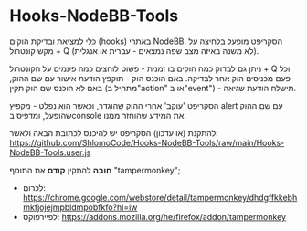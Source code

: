 # Hooks-NodeBB-Tools
כלי למציאת ובדיקת הוקים (hooks) באתרי NodeBB. 
הסקריפט מופעל בלחיצה על מקש קונטרול + Q (לא משנה באיזה מצב שפה נמצאים - עברית או אנגלית).

ניתן גם לבדוק כמה הוקים בו זמנית - פשוט לוחצים כמה פעמים על הקונטרול + Q וכל פעם מכניסים הוק אחר לבדיקה.
באם הוכנס הוק - תוקפץ הודעת אישור עם שם ההוק, באם לא הוכנס שם הוק תקין (מתחיל ב"action" או ב"event") - תישלח הודעת שגיאה.

הסקריפט 'עוקב' אחרי ההוק שהוגדר, וכאשר הוא נפלט - מקפיץ alert עם שם ההוק שהופעל, ומדפיס בconsole את המידע שהוחזר ממנו.

להתקנת (או עדכון) הסקריפט יש להיכנס לכתובת הבאה ולאשר: https://github.com/ShlomoCode/Hooks-NodeBB-Tools/raw/main/Hooks-NodeBB-Tools.user.js

**חובה** להתקין **קודם** את התוסף "tampermonkey";
* לכרום: https://chrome.google.com/webstore/detail/tampermonkey/dhdgffkkebhmkfjojejmpbldmpobfkfo?hl=iw
* לפיירפוקס: https://addons.mozilla.org/he/firefox/addon/tampermonkey
